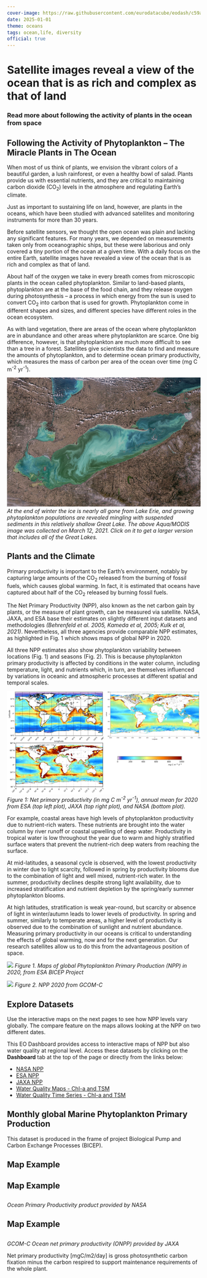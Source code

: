 ```yaml
---
cover-image: https://raw.githubusercontent.com/eurodatacube/eodash/c59adc7d580c6ced1f85a44c5bdd18bf94b3c9ee/app/public/data/story-images/1-EO_PIX_Ocean_COVER_Photo.jpeg
date: 2025-01-01
theme: oceans
tags: ocean,life, diversity
official: true
---
```


#   Satellite images reveal a view of the ocean that is as rich and complex as that of land <!--{ as="img" mode="hero" src="https://raw.githubusercontent.com/eurodatacube/eodash/c59adc7d580c6ced1f85a44c5bdd18bf94b3c9ee/app/public/data/story-images/1-EO_PIX_Ocean_COVER_Photo.jpeg" }-->
### Read more about following the activity of plants in the ocean from space <!--{ style="font-size:1.5rem;opacity:0.7;margin-top:1rem;" }-->

## Following the Activity of Phytoplankton – The Miracle Plants in The Ocean

When most of us think of plants, we envision the vibrant colors of a beautiful garden, a lush rainforest, or even a healthy bowl of salad. Plants provide us with essential nutrients, and they are critical to maintaining carbon dioxide (CO<sub>2</sub>) levels in the atmosphere and regulating Earth’s climate.

Just as important to sustaining life on land, however, are plants in the oceans, which have been studied with advanced satellites and monitoring instruments for more than 30 years.

Before satellite sensors, we thought the open ocean was plain and lacking any significant features. For many years, we depended on measurements taken only from oceanographic ships, but these were laborious and only covered a tiny portion of the ocean at a given time. With a daily focus on the entire Earth, satellite images have revealed a view of the ocean that is as rich and complex as that of land.

About half of the oxygen we take in every breath comes from microscopic plants in the ocean called phytoplankton. Similar to land-based plants, phytoplankton are at the base of the food chain, and they release oxygen during photosynthesis – a process in which energy from the sun is used to convert CO<sub>2</sub> into carbon that is used for growth. Phytoplankton come in different shapes and sizes, and different species have different roles in the ocean ecosystem.

As with land vegetation, there are areas of the ocean where phytoplankton are in abundance and other areas where phytoplankton are scarce. One big difference, however, is that phytoplankton are much more difficult to see than a tree in a forest. Satellites give scientists the data to find and measure the amounts of phytoplankton, and to determine ocean primary productivity, which measures the mass of carbon per area of the ocean over time (mg C m<sup>-2</sup> yr<sup>-1</sup>).

![](https://raw.githubusercontent.com/eurodatacube/eodash/c59adc7d580c6ced1f85a44c5bdd18bf94b3c9ee/app/public/data/story-images/A2021071.LakeErie.crop.small.jpg)
*At the end of winter the ice is nearly all gone from Lake Erie, and growing phytoplankton populations are revealed mingling with suspended sediments in this relatively shallow Great Lake. The above Aqua/MODIS image was collected on March 12, 2021. Click on it to get a larger version that includes all of the Great Lakes.*

## Plants and the Climate

Primary productivity is important to the Earth’s environment, notably by capturing large amounts of the CO<sub>2</sub> released from the burning of fossil fuels, which causes global warming. In fact, it is estimated that oceans have captured about half of the CO<sub>2</sub> released by burning fossil fuels.

The Net Primary Productivity (NPP), also known as the net carbon gain by plants, or the measure of plant growth, can be measured via satellite. NASA, JAXA, and ESA base their estimates on slightly different input datasets and methodologies *(Behrenfeld et al. 2005, Kameda et al, 2005; Kulk et al, 2021)*. Nevertheless, all three agencies provide comparable NPP estimates, as highlighted in Fig. 1 which shows maps of global NPP in 2020.

All three NPP estimates also show phytoplankton variability between locations (Fig. 1) and seasons (Fig. 2). This is because phytoplankton primary productivity is affected by conditions in the water column, including temperature, light, and nutrients which, in turn, are themselves influenced by variations in oceanic and atmospheric processes at different spatial and temporal scales.

![](https://raw.githubusercontent.com/eurodatacube/eodash/c59adc7d580c6ced1f85a44c5bdd18bf94b3c9ee/app/public/data/story-images/Ocean%20joint%20figure%201.png)
*Figure 1: Net primary productivity (in mg C m<sup>-2</sup> yr<sup>-1</sup>), annual mean for 2020 from ESA (top left plot), JAXA (top right plot), and NASA (bottom plot).*

For example, coastal areas have high levels of phytoplankton productivity due to nutrient-rich waters. These nutrients are brought into the water column by river runoff or coastal upwelling of deep water. Productivity in tropical water is low throughout the year due to warm and highly stratified surface waters that prevent the nutrient-rich deep waters from reaching the surface.

At mid-latitudes, a seasonal cycle is observed, with the lowest productivity in winter due to light scarcity, followed in spring by productivity blooms due to the combination of light and well mixed, nutrient-rich water. In the summer, productivity declines despite strong light availability, due to increased stratification and nutrient depletion by the spring/early summer phytoplankton blooms.

At high latitudes, stratification is weak year-round, but scarcity or absence of light in winter/autumn leads to lower levels of productivity. In spring and summer, similarly to temperate areas, a higher level of productivity is observed due to the combination of sunlight and nutrient abundance. Measuring primary productivity in our oceans is critical to understanding the effects of global warming, now and for the next generation. Our research satellites allow us to do this from the advantageous position of space.

![](https://raw.githubusercontent.com/eurodatacube/eodash/c59adc7d580c6ced1f85a44c5bdd18bf94b3c9ee/app/public/data/story-images/1-EO_Dashboard_Water_Quality_Phytoplankton_Production.gif)
*Figure 1. Maps of global Phytoplankton Primary Production (NPP) in 2020, from ESA BICEP Project*

![](https://raw.githubusercontent.com/eurodatacube/eodash/c59adc7d580c6ced1f85a44c5bdd18bf94b3c9ee/app/public/data/story-images/NPP_2020a.gif)
*Figure 2. NPP 2020 from GCOM-C*

## Explore Datasets

Use the interactive maps on the next pages to see how NPP levels vary globally. The compare feature on the maps allows looking at the NPP on two different dates.

This EO Dashboard provides access to interactive maps of NPP but also water quality at regional level. Access these datasets by clicking on the **Dashboard** tab at the top of the page or directly from the links below:

- [NASA NPP](https://eodashboard.org/explore?indicator=NPPN)
- [ESA NPP](https://eodashboard.org/explore?indicator=NPP)
- [JAXA NPP](https://eodashboard.org/explore?indicator=N11)
- [Water Quality Maps - Chl-a and TSM](https://eodashboard.org/explore?indicator=N3a2_TSM_esa)
- [Water Quality Time Series - Chl-a and TSM](https://eodashboard.org/explore?indicator=N3b_chl)

## Monthly global Marine Phytoplankton Primary Production

This dataset is produced in the frame of project Biological Pump and Carbon Exchange Processes (BICEP).

## Map Example <!--{as="eox-map" style="width: 100%; height: 500px;" layers='[{"type":"Tile","properties":{"id":"Overlay labels"},"source":{"type":"XYZ","urls":["//s2maps-tiles.eu/wmts/1.0.0/overlay_base_bright_3857/default/g/{z}/{y}/{x}.jpg"]}},{"type":"Tile","properties":{"id":"ocean_primary_productivity-2020-12-11T03:00:00Z"},"source":{"type":"TileWMS","urls":["https://services.sentinel-hub.com/ogc/wms/0635c213-17a1-48ee-aef7-9d1731695a54"],"params":{"layers":"BICEP_NPP_VIS_PP2","styles":"","format":"image/png","time":"2020-12-11T03:00:00Z"}}},{"type":"Tile","properties":{"id":"Terrain light"},"source":{"type":"XYZ","urls":["//s2maps-tiles.eu/wmts/1.0.0/terrain-light_3857/default/g/{z}/{y}/{x}.jpg"]}}]' zoom="3.1699250014423126" center=[0,0] }-->

## Map Example <!--{as="eox-map" style="width: 100%; height: 500px;" layers='[{"type":"Tile","properties":{"id":"Overlay labels"},"source":{"type":"XYZ","urls":["//s2maps-tiles.eu/wmts/1.0.0/overlay_base_bright_3857/default/g/{z}/{y}/{x}.jpg"]}},{"type":"Tile","properties":{"id":"net_primary_production-2020-12-01T00:00:00Z"},"source":{"type":"XYZ","urls":["https://openveda.cloud/api/raster/cog/tiles/WebMercatorQuad/{z}/{x}/{y}?resampling_method=nearest&bidx=1&colormap_name=jet&rescale=0.0,1500.0&url=s3://veda-data-store/MO_NPP_npp_vgpm/A_202012.L3m_MO_NPP_npp_vgpm_4km.tif"]}},{"type":"Tile","properties":{"id":"Terrain light"},"source":{"type":"XYZ","urls":["//s2maps-tiles.eu/wmts/1.0.0/terrain-light_3857/default/g/{z}/{y}/{x}.jpg"]}}]' zoom="3.1699250014423126" center=[0,-6.2376418306265435] }-->

##

*Ocean Primary Productivity product provided by NASA*

## Map Example <!--{as="eox-map" style="width: 100%; height: 500px;" layers='[{"type":"Tile","properties":{"id":"Overlay labels"},"source":{"type":"XYZ","urls":["//s2maps-tiles.eu/wmts/1.0.0/overlay_base_bright_3857/default/g/{z}/{y}/{x}.jpg"]}},{"type":"Tile","properties":{"id":"N11_ocean_primary_productivity-2025-02-14T23:59:30Z"},"source":{"type":"TileWMS","urls":["https://ogcpreview2.restecmap.com/examind/api/WS/wms/default"],"params":{"layers":"ONPP-GCOMC-World-Monthly","styles":"","format":"image/png","time":"2025-02-14T23:59:30Z"}}},{"type":"Tile","properties":{"id":"Terrain light"},"source":{"type":"XYZ","urls":["//s2maps-tiles.eu/wmts/1.0.0/terrain-light_3857/default/g/{z}/{y}/{x}.jpg"]}}]' zoom="3.1699250014423126" center=[-2.88132376829873e-11,-6.2376418306265435] }-->


##

*GCOM-C Ocean net primary productivity (ONPP) provided by JAXA*

Net primary productivity [mgC/m2/day] is gross photosynthetic carbon fixation minus the carbon respired to support maintenance requirements of the whole plant.
